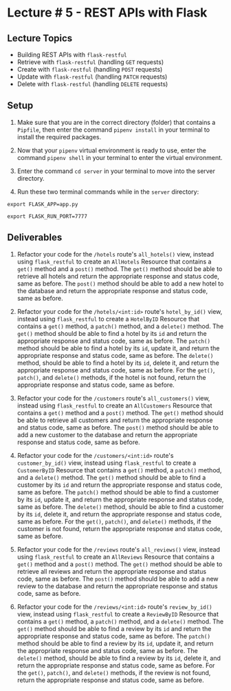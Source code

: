# Lecture # 5 - REST APIs with Flask

## Lecture Topics

- Building REST APIs with `flask-restful`
- Retrieve with `flask-restful` (handling `GET` requests)
- Create with `flask-restful` (handling `POST` requests)
- Update with `flask-restful` (handling `PATCH` requests)
- Delete with `flask-restful` (handling `DELETE` requests)

## Setup

1. Make sure that you are in the correct directory (folder) that contains a `Pipfile`, then enter the command `pipenv install` in your terminal to install the required packages.

2. Now that your `pipenv` virtual environment is ready to use, enter the command `pipenv shell` in your terminal to enter the virtual environment.

3. Enter the command `cd server` in your terminal to move into the server directory.

4. Run these two terminal commands while in the `server` directory:

```
export FLASK_APP=app.py

export FLASK_RUN_PORT=7777
```

## Deliverables

1. Refactor your code for the `/hotels` route's `all_hotels()` view, instead using `flask_restful` to create an `AllHotels` Resource that contains a `get()` method and a `post()` method. The `get()` method should be able to retrieve all hotels and return the appropriate response and status code, same as before. The `post()` method should be able to add a new hotel to the database and return the appropriate response and status code, same as before.

2. Refactor your code for the `/hotels/<int:id>` route's `hotel_by_id()` view, instead using `flask_restful` to create a `HotelByID` Resource that contains a `get()` method, a `patch()` method, and a `delete()` method. The `get()` method should be able to find a hotel by its `id` and return the appropriate response and status code, same as before. The `patch()` method should be able to find a hotel by its `id`, update it, and return the appropriate response and status code, same as before. The `delete()` method, should be able to find a hotel by its `id`, delete it, and return the appropriate response and status code, same as before. For the `get()`, `patch()`, and `delete()` methods, if the hotel is not found, return the appropriate response and status code, same as before.

3. Refactor your code for the `/customers` route's `all_customers()` view, instead using `flask_restful` to create an `AllCustomers` Resource that contains a `get()` method and a `post()` method. The `get()` method should be able to retrieve all customers and return the appropriate response and status code, same as before. The `post()` method should be able to add a new customer to the database and return the appropriate response and status code, same as before.

4. Refactor your code for the `/customers/<int:id>` route's `customer_by_id()` view, instead using `flask_restful` to create a `CustomerByID` Resource that contains a `get()` method, a `patch()` method, and a `delete()` method. The `get()` method should be able to find a customer by its `id` and return the appropriate response and status code, same as before. The `patch()` method should be able to find a customer by its `id`, update it, and return the appropriate response and status code, same as before. The `delete()` method, should be able to find a customer by its `id`, delete it, and return the appropriate response and status code, same as before. For the `get()`, `patch()`, and `delete()` methods, if the customer is not found, return the appropriate response and status code, same as before.

5. Refactor your code for the `/reviews` route's `all_reviews()` view, instead using `flask_restful` to create an `AllReviews` Resource that contains a `get()` method and a `post()` method. The `get()` method should be able to retrieve all reviews and return the appropriate response and status code, same as before. The `post()` method should be able to add a new review to the database and return the appropriate response and status code, same as before.

6. Refactor your code for the `/reviews/<int:id>` route's `review_by_id()` view, instead using `flask_restful` to create a `ReviewByID` Resource that contains a `get()` method, a `patch()` method, and a `delete()` method. The `get()` method should be able to find a review by its `id` and return the appropriate response and status code, same as before. The `patch()` method should be able to find a review by its `id`, update it, and return the appropriate response and status code, same as before. The `delete()` method, should be able to find a review by its `id`, delete it, and return the appropriate response and status code, same as before. For the `get()`, `patch()`, and `delete()` methods, if the review is not found, return the appropriate response and status code, same as before.